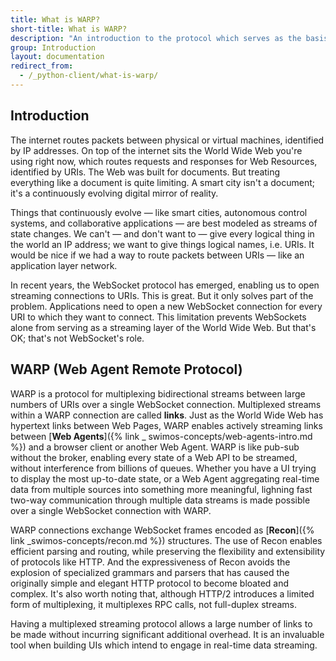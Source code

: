 ```yaml
---
title: What is WARP?
short-title: What is WARP?
description: "An introduction to the protocol which serves as the basis for communication between Web Agents and browser clients. It enables multiplexing bidirectional streams between large numbers of URIs over a single WebSocket connection"
group: Introduction
layout: documentation
redirect_from:
  - /_python-client/what-is-warp/
---
```


## Introduction

The internet routes packets between physical or virtual machines, identified by IP addresses. On top of the internet
sits the World Wide Web you're using right now, which routes requests and responses for Web Resources, identified by
URIs. The Web was built for documents. But treating everything like a document is quite limiting. A smart city isn't a
document; it's a continuously evolving digital mirror of reality.

Things that continuously evolve — like smart cities, autonomous control systems, and collaborative applications — are
best modeled as streams of state changes. We can't — and don't want to — give every logical thing in the world an IP
address; we want to give things logical names, i.e. URIs. It would be nice if we had a way to route packets between
URIs — like an application layer network.

In recent years, the WebSocket protocol has emerged, enabling us to open streaming connections to URIs. This is great.
But it only solves part of the problem. Applications need to open a new WebSocket connection for every URI to which they
want to connect. This limitation prevents WebSockets alone from serving as a streaming layer of the World Wide Web. But
that's OK; that's not WebSocket's role.

## WARP (Web Agent Remote Protocol)

WARP is a protocol for multiplexing bidirectional streams between large numbers of URIs over a single WebSocket
connection. Multiplexed streams within a WARP connection are called **links**. Just as the World Wide Web has hypertext
links between Web Pages, WARP enables actively streaming links between [**Web Agents**]({% link _
swimos-concepts/web-agents-intro.md %}) and a browser client or another Web Agent. WARP is like pub-sub without the
broker, enabling every state of a Web API to be streamed, without interference from billions of queues. Whether you have
a UI trying to display the most up-to-date state, or a Web Agent aggregating real-time data from multiple sources into
something more meaningful, lighning fast two-way communication through multiple data streams is made possible over a
single WebSocket connection with WARP.

WARP connections exchange WebSocket frames encoded as [**Recon**]({% link _swimos-concepts/recon.md %}) structures. The
use of Recon enables efficient parsing and routing, while preserving the flexibility and extensibility of protocols like
HTTP. And the expressiveness of Recon avoids the explosion of specialized grammars and parsers that has caused the
originally simple and elegant HTTP protocol to become bloated and complex. It's also worth noting that, although HTTP/2
introduces a limited form of multiplexing, it multiplexes RPC calls, not full-duplex streams.

Having a multiplexed streaming protocol allows a large number of links to be made without incurring significant
additional overhead. It is an invaluable tool when building UIs which intend to engage in real-time data streaming.
